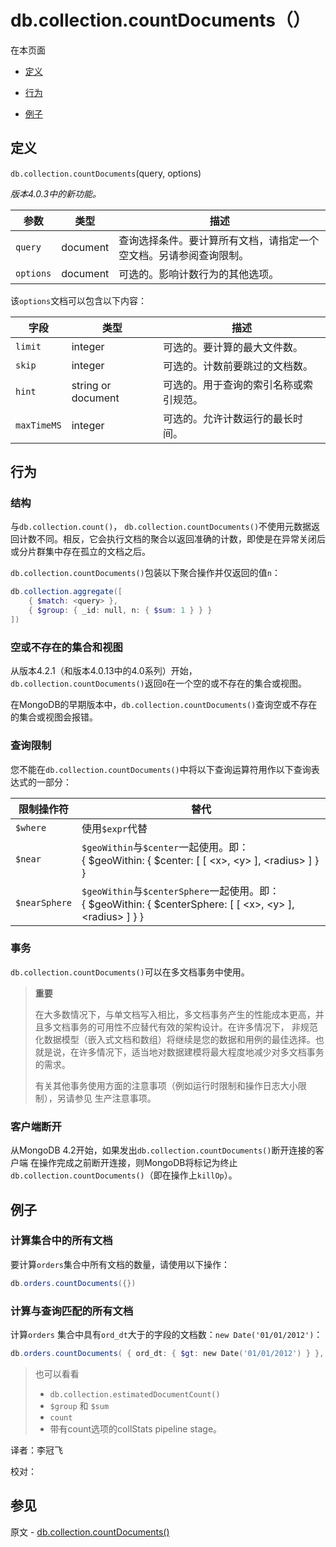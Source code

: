# [ ](#)db.collection.countDocuments（）

[]()

在本页面

*   [定义](#definition)

*   [行为](#behavior)

*   [例子](#examples)

## <span id="definition">定义</span>

`db.collection.countDocuments`(query, options)

*版本4.0.3中的新功能。*

| 参数      | 类型     | 描述                                                         |
| --------- | -------- | ------------------------------------------------------------ |
| `query`   | document | 查询选择条件。要计算所有文档，请指定一个空文档。另请参阅查询限制。 |
| `options` | document | 可选的。影响计数行为的其他选项。                             |

该`options`文档可以包含以下内容：

| 字段        | 类型               | 描述                                   |
| ----------- | ------------------ | -------------------------------------- |
| `limit`     | integer            | 可选的。要计算的最大文件数。           |
| `skip`      | integer            | 可选的。计数前要跳过的文档数。         |
| `hint`      | string or document | 可选的。用于查询的索引名称或索引规范。 |
| `maxTimeMS` | integer            | 可选的。允许计数运行的最长时间。       |

## <span id="behavior">行为</span>

### 结构

与`db.collection.count()`， `db.collection.countDocuments()`不使用元数据返回计数不同。相反，它会执行文档的聚合以返回准确的计数，即使是在异常关闭后或分片群集中存在孤立的文档之后。

`db.collection.countDocuments()`包装以下聚合操作并仅返回的值`n`：

```powershell
db.collection.aggregate([
    { $match: <query> },
    { $group: { _id: null, n: { $sum: 1 } } }
])
```

### 空或不存在的集合和视图

从版本4.2.1（和版本4.0.13中的4.0系列）开始， `db.collection.countDocuments()`返回`0`在一个空的或不存在的集合或视图。

在MongoDB的早期版本中，`db.collection.countDocuments()`查询空或不存在的集合或视图会报错。

### 查询限制

您不能在`db.collection.countDocuments()`中将以下查询运算符用作以下查询表达式的一部分：

| 限制操作符    | 替代                                                         |
| ------------- | ------------------------------------------------------------ |
| `$where`      | 使用`$expr`代替                                              |
| `$near`       | `$geoWithin`与`$center`一起使用。即：<br />{ $geoWithin: { $center: [ [ &lt;x&gt;, &lt;y&gt; ], &lt;radius&gt; ] } } |
| `$nearSphere` | `$geoWithin`与`$centerSphere`一起使用。即：<br />{ $geoWithin: { $centerSphere: [ [ &lt;x&gt;, &lt;y&gt; ], &lt;radius&gt; ] } } |

### 事务

`db.collection.countDocuments()`可以在多文档事务中使用。

> **重要**
>
> 在大多数情况下，与单文档写入相比，多文档事务产生的性能成本更高，并且多文档事务的可用性不应替代有效的架构设计。在许多情况下， 非规范化数据模型（嵌入式文档和数组）将继续是您的数据和用例的最佳选择。也就是说，在许多情况下，适当地对数据建模将最大程度地减少对多文档事务的需求。
>
> 有关其他事务使用方面的注意事项（例如运行时限制和操作日志大小限制），另请参见 生产注意事项。

### 客户端断开

从MongoDB 4.2开始，如果发出`db.collection.countDocuments()`断开连接的客户端 在操作完成之前断开连接，则MongoDB将标记为终止`db.collection.countDocuments()`（即在操作上`killOp`）。

## <span id="examples">例子</span>

### 计算集合中的所有文档

要计算`orders`集合中所有文档的数量，请使用以下操作：

```powershell
db.orders.countDocuments({})
```

### 计算与查询匹配的所有文档

计算`orders` 集合中具有`ord_dt`大于的字段的文档数：`new Date('01/01/2012')`：

```powershell
db.orders.countDocuments( { ord_dt: { $gt: new Date('01/01/2012') } }, { limit: 100 } )
```

>也可以看看
>
>* `db.collection.estimatedDocumentCount()`
>* `$group` 和 `$sum`
>* `count`
>* 带有count选项的collStats pipeline stage。



译者：李冠飞

校对：

## 参见

原文 - [db.collection.countDocuments()]( https://docs.mongodb.com/manual/reference/method/db.collection.countDocuments/ )

